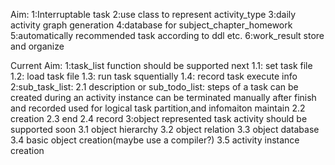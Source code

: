 Aim:
	1:Interruptable task
	2:use class to represent activity_type
	3:daily activity graph generation
	4:database for subject_chapter_homework
	5:automatically recommended task according to ddl etc.
	6:work_result store and organize


Current Aim:
	1:task_list function should be supported next
		1.1: set task file
		1.2: load task file
		1.3: run task squentially
		1.4: record task execute info
	2:sub_task_list:
		2.1 description
			or sub_todo_list:
			steps of a task
			can be created during an activity instance
			can be terminated manually after finish and recorded
			used for logical task partition,and infomaiton maintain
		2.2 creation
		2.3 end
		2.4 record
	3:object represented task activity should be supported soon
		3.1 object hierarchy
		3.2 object relation
		3.3 object database
		3.4 basic object creation(maybe use a compiler?)
		3.5 activity instance creation
